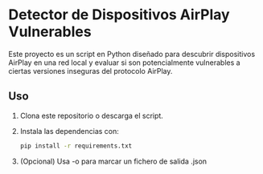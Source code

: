 # Detector de Dispositivos AirPlay Vulnerables

Este proyecto es un script en Python diseñado para descubrir dispositivos AirPlay en una red local y evaluar si son potencialmente vulnerables a ciertas versiones inseguras del protocolo AirPlay.

## Uso

1. Clona este repositorio o descarga el script.

2. Instala las dependencias con:

   ```bash
   pip install -r requirements.txt
3. (Opcional) Usa -o para marcar un fichero de salida .json   

   
